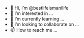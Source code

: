 - 👋 Hi, I’m @bestlifeismanilife
- 👀 I’m interested in ...
- 🌱 I’m currently learning ...
- 💞️ I’m looking to collaborate on ...
- 📫 How to reach me ...

<!---
bestlifeismanilife/bestlifeismanilife is a ✨ special ✨ repository because its `README.md` (this file) appears on your GitHub profile.
You can click the Preview link to take a look at your changes.
--->
